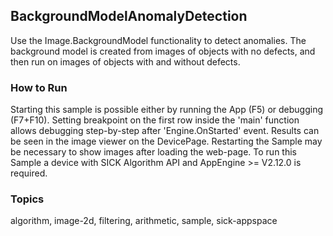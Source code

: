 ## BackgroundModelAnomalyDetection

Use the Image.BackgroundModel functionality to detect anomalies. The background model
is created from images of objects with no defects, and then run on images of objects
with and without defects.

### How to Run

Starting this sample is possible either by running the App (F5) or
debugging (F7+F10). Setting breakpoint on the first row inside the 'main'
function allows debugging step-by-step after 'Engine.OnStarted' event.
Results can be seen in the image viewer on the DevicePage.
Restarting the Sample may be necessary to show images after loading the web-page.
To run this Sample a device with SICK Algorithm API and AppEngine >= V2.12.0 is
required.

### Topics

algorithm, image-2d, filtering, arithmetic, sample, sick-appspace